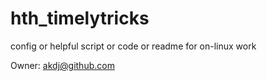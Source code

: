 # hth_timelytricks
config or helpful script or code or readme for on-linux work


Owner: akdj@github.com
